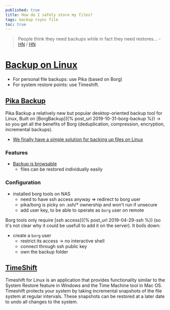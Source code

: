 ```yaml
---
published: true
title: How do I safely store my files?
tags: backup rsync file
toc: true
---
```

> People think they need backups while in fact they need restores… - [HN](https://news.ycombinator.com/item?id=29335990) / [HN](https://news.ycombinator.com/item?id=25902030)

# [Backup on Linux](https://chatgpt.com/share/68bbf0dc-dd54-800d-802c-a2ee47939c96)

- For personal file backups: use Pika (based on Borg)
- For system restore points: use Timeshift.

## [Pika Backup](https://apps.gnome.org/PikaBackup/)

Pika Backup a relatively new but popular desktop-oriented backup tool for Linux, Built on [BorgBackup]({% post_url 2019-10-31-borg-backup %}) → so you get all the benefits of Borg (deduplication, compression, encryption, incremental backups).
- [We finally have a simple solution for backing up files on Linux](https://www.youtube.com/watch?v=W30wzKVwCHo)

### Features
- [Backup is browsable](https://www.youtube.com/watch?v=W30wzKVwCHo&t=416s)
	- files can be restored individually easily
### Configuration
- installed borg tools on NAS
	- need to have ssh access anyway => redirect to borg user
    - pika/borg is picky on .ssh/* ownership and won't run if unsecure
    - add user key, to be able to operate as `borg` user on remote

Borg tools only require [ssh access]({% post_url 2019-04-29-ssh %}) (so it's not clear why it could be usefull to add it on the server). It boils down:
- create a `borg` user
	- restrict its access -> no interactive shell
    - connect through ssh public key
    - own the backup folder

## [TimeShift](https://github.com/linuxmint/timeshift?tab=readme-ov-file#timeshift)

Timeshift for Linux is an application that provides functionality similar to the System Restore feature in Windows and the Time Machine tool in Mac OS. Timeshift protects your system by taking incremental snapshots of the file system at regular intervals. These snapshots can be restored at a later date to undo all changes to the system.